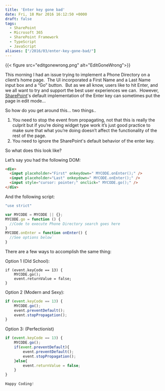 ```yaml
---
title: 'Enter key gone bad'
date: Fri, 18 Mar 2016 16:12:50 +0000
draft: false
tags: 
  - SharePoint
  - Microsoft 365
  - SharePoint Framework
  - TypeScript
  - JavaScript
aliases: ["/2016/03/enter-key-gone-bad/"]
---
```


{{< figure src="editgonewrong.png" alt="EditGoneWrong">}}

This morning I had an issue trying to implement a Phone Directory on a client’s home page.  The UI incorporated a First Name and a Last Name input box and a “Go” button.  But as we all know, users like to hit Enter, and we all want to try and support the best user experiences we can.  However, [SharePoint](https://sharepoint.microsoft.com "Microsoft SharePoint")'s default implementation of the Enter key can sometimes put the page in edit mode…

So how do you get around this… two things..

1. You need to stop the event from propagating, not that this is really the culprit but if you’re doing widget type work it’s just good practice to make sure that what you’re doing doesn’t affect the functionality of the rest of the page.
2. You need to ignore the SharePoint's default behavior of the enter key.

So what does this look like?

Let’s say you had the following DOM:

```html
<div>
  <input placeholder="First" onkeydown=" MYCODE.onEnter();" />  
  <input placeholder="Last" onkeydown=" MYCODE.onEnter();" />  
  <input style="cursor: pointer;" onclick=" MYCODE.go();" />
</div>  
```

And the following script:

```javascript
"use strict"

var MYCODE = MYCODE || {};  
MYCODE.go = function () {
  //Code to execute Phone Directory search goes here
}
MYCODE.onEnter = function onEnter() {
  //See options below`  
} 
```

There are a few ways to accomplish the same thing:

Option 1 (Old School):

```javscript
if (event.keyCode == 13) {
    MYCODE.go();   
    event.returnValue = false;   
} 
```

Option 2 (Modern and Sexy):

```javascript
if (event.keyCode == 13) {  
    MYCODE.go();   
    event.preventDefault();   
    event.stopPropagation();   
} 
```

Option 3: (Perfectionist)

```javascript
if (event.keyCode == 13) {  
    MYCODE.go();   
    if(event.preventDefault){  
        event.preventDefault();  
        event.stopPropagation();   
    }else{   
        event.returnValue = false;   
    }  
}   
  
Happy Coding!
```
